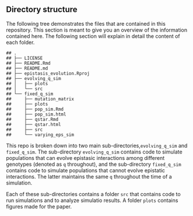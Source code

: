 Directory structure
-------------------

The following tree demonstrates the files that are contained in this
repository. This section is meant to give you an overview of the
information contained here. The following section will explain in detail
the content of each folder.

    ## .
    ## ├── LICENSE
    ## ├── README.Rmd
    ## ├── README.md
    ## ├── epistasis_evolution.Rproj
    ## ├── evolving_q_sim
    ## │   ├── plots
    ## │   └── src
    ## └── fixed_q_sim
    ##     ├── mutation_matrix
    ##     ├── plots
    ##     ├── pop_sim.Rmd
    ##     ├── pop_sim.html
    ##     ├── qstar.Rmd
    ##     ├── qstar.html
    ##     ├── src
    ##     └── varying_eps_sim

This repo is broken down into two main sub-directories,`evolving_q_sim`
and `fixed_q_sim`. The sub-directory `evolving_q_sim` contains code to
simulate populations that can evolve epistasic interactions among
different genotypes (denoted as `q` throughout), and the sub-directory
`fixed_q_sim` contains code to simulate populations that cannot evolve
epistatic interactions. The latter maintains the same `q` throughout the
time of a simulation.

Each of these sub-directories contains a folder `src` that contains code
to run simulations and to analyze simulatio results. A folder `plots`
contains figures made for the paper.
